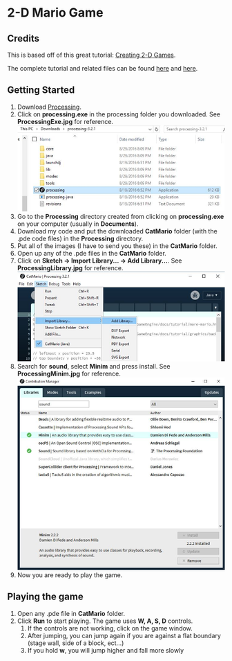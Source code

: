 # 2-D Mario Game

## Credits

This is based off of this great tutorial: [Creating 2-D Games](http://processingjs.nihongoresources.com/test/PjsGameEngine/docs/tutorial/more-mario.html).

The complete tutorial and related files can be found [here](http://processingjs.nihongoresources.com/test/PjsGameEngine/docs/tutorial/) and [here](http://processingjs.nihongoresources.com/test/PjsGameEngine/docs/tutorial/graphics/).



## Getting Started

1. Download [Processing](https://processing.org/download/).
2. Click on **processing.exe** in the processing folder you downloaded. See **ProcessingExe.jpg** for reference.
![Processing exe](ProcessingExe.JPG?raw=true)
3. Go to the **Processing** directory created from clicking on **processing.exe** on your computer (usually in **Documents**).
4. Download my code and put the downloaded **CatMario** folder (with the .pde code files) in the **Processing** directory.
5. Put all of the images (I have to send you these) in the **CatMario** folder.
6. Open up any of the .pde files in the **CatMario** folder.
7. Click on **Sketch -> Import Library... -> Add Library...**. See **ProcessingLibrary.jpg** for reference.
![Processing Library](ProcessingLibrary.JPG?raw=true)
8. Search for **sound**, select **Minim** and press install. See **ProcessingMinim.jpg** for reference.
![Processing Minim](ProcessingMinim.JPG?raw=true)
9. Now you are ready to play the game.


## Playing the game
1. Open any .pde file in **CatMario** folder.
2. Click **Run** to start playing. The game uses **W, A, S, D** controls.
	1. If the controls are not working, click on the game window.
	2. After jumping, you can jump again if you are against a flat boundary (stage wall, side of a block, ect...)
	3. If you hold **w**, you will jump higher and fall more slowly
